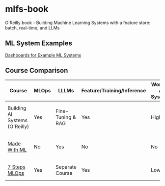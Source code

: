 # mlfs-book
O'Reilly book - Building Machine Learning Systems with a feature store: batch, real-time, and LLMs


## ML System Examples


[Dashboards for Example ML Systems](https://aruncveli.github.io/mlfs-book/)

## Course Comparison

| Course                                                                                     | MLOps | LLLMs             | Feature/Training/Inference | Working AI Systems | Focus                                             |
|--------------------------------------------------------------------------------------------|-------|-------------------|----------------------------|--------------------|---------------------------------------------------|
| Building AI Systems (O'Reilly)                                                             | Yes   | Fine-Tuning & RAG | Yes                        | High               | Project-based, Software Engineering, Fundamentals |
| [Made With ML](https://madewithml.com/)                                                    | No    | Yes               | No                         | No                 | Software Engineering, Model Training              |
| [7 Steps MLOps](https://www.pauliusztin.me/courses/the-full-stack-7-steps-mlops-framework) | Yes   | Separate Course   | Yes                        | Low                | Learning Tools and Project                        |
